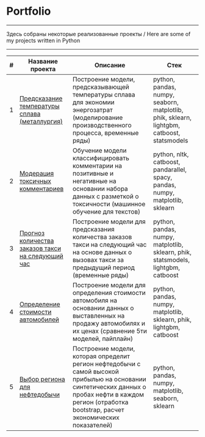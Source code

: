 # Portfolio
___
Здесь собраны некоторые реализованные проекты / Here are some of my projects written in Python
___

|#|Название проекта|Описание|Стек|
|:-:|--------|---|-|
|1|[Предсказание температуры сплава (металлургия)](https://github.com/valentinamikhf/Portfolio/blob/main/Farzan_Prediction_of_alloy_temperature_(metallurgy).ipynb)|Построение модели, предсказывающей температуры сплава для экономии энергозатрат (моделирование производственного процесса, временные ряды)|python, pandas, numpy, seaborn, matplotlib, phik, sklearn, lightgbm, catboost, statsmodels|
|2|[Модерация токсичных комментариев](https://github.com/valentinamikhf/Portfolio/blob/main/FarzanV__Comments_moderation.ipynb) |Обучение модели классифицировать комментарии на позитивные и негативные на основании набора данных с разметкой о токсичности (машинное обучение для текстов)|python, nltk, catboost, pandarallel, spacy, pandas, numpy, matplotlib, sklearn|
|3|[Прогноз количества заказов такси на следующий час]() |Построение модели для предсказания количества заказов такси на следующий час на основе данных о вызовах такси за предыдущий период (временные ряды)|python, pandas, numpy, matplotlib, sklearn, phik, statsmodels, lightgbm, catboost|
|4|[Определение стоимости автомобилей]() |Построение модели для определения стоимости автомобиля на основании данных о выставленных на продажу автомобилях и их ценах (сравнение 5ти моделей, пайплайн)|python, pandas, numpy, matplotlib, sklearn, phik, lightgbm, catboost|
|5|[Выбор региона для нефтедобычи]() |Построение модели, которая определит регион нефтедобычи с самой высокой прибылью на основании синтетических данных о пробах нефти в каждом регион (отработка bootstrap, расчет экономических показателей)|python, pandas, numpy, matplotlib, seaborn, sklearn|

